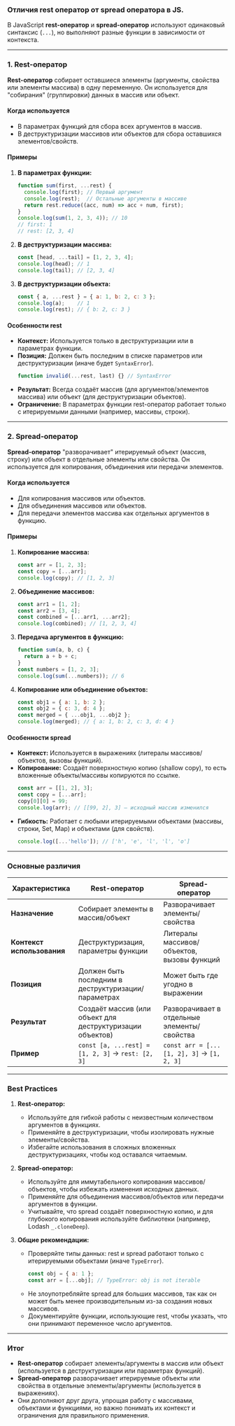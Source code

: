 ### Отличия rest оператор от spread оператора в JS.

В JavaScript **rest-оператор** и **spread-оператор** используют одинаковый синтаксис (`...`), но выполняют разные 
функции в зависимости от контекста.

---

### 1. **Rest-оператор**

**Rest-оператор** собирает оставшиеся элементы (аргументы, свойства или элементы массива) в одну переменную. Он 
используется для "собирания" (группировки) данных в массив или объект.

#### Когда используется
- В параметрах функций для сбора всех аргументов в массив.
- В деструктуризации массивов или объектов для сбора оставшихся элементов/свойств.

#### Примеры

1. **В параметрах функции:**
   ```javascript
   function sum(first, ...rest) {
     console.log(first); // Первый аргумент
     console.log(rest);  // Остальные аргументы в массиве
     return rest.reduce((acc, num) => acc + num, first);
   }
   console.log(sum(1, 2, 3, 4)); // 10
   // first: 1
   // rest: [2, 3, 4]
   ```

2. **В деструктуризации массива:**
   ```javascript
   const [head, ...tail] = [1, 2, 3, 4];
   console.log(head); // 1
   console.log(tail); // [2, 3, 4]
   ```

3. **В деструктуризации объекта:**
   ```javascript
   const { a, ...rest } = { a: 1, b: 2, c: 3 };
   console.log(a);    // 1
   console.log(rest); // { b: 2, c: 3 }
   ```

#### Особенности rest

- **Контекст:** Используется только в деструктуризации или в параметрах функции.
- **Позиция:** Должен быть последним в списке параметров или деструктуризации (иначе будет `SyntaxError`).
  ```javascript
  function invalid(...rest, last) {} // SyntaxError
  ```
- **Результат:** Всегда создаёт массив (для аргументов/элементов массива) или объект (для деструктуризации объектов).
- **Ограничение:** В параметрах функции rest-оператор работает только с итерируемыми данными (например, массивы, строки).

---

### 2. **Spread-оператор**

**Spread-оператор** "разворачивает" итерируемый объект (массив, строку) или объект в отдельные элементы или свойства. Он используется для копирования, объединения или передачи элементов.

#### Когда используется
- Для копирования массивов или объектов.
- Для объединения массивов или объектов.
- Для передачи элементов массива как отдельных аргументов в функцию.

#### Примеры

1. **Копирование массива:**
   ```javascript
   const arr = [1, 2, 3];
   const copy = [...arr];
   console.log(copy); // [1, 2, 3]
   ```

2. **Объединение массивов:**
   ```javascript
   const arr1 = [1, 2];
   const arr2 = [3, 4];
   const combined = [...arr1, ...arr2];
   console.log(combined); // [1, 2, 3, 4]
   ```

3. **Передача аргументов в функцию:**
   ```javascript
   function sum(a, b, c) {
     return a + b + c;
   }
   const numbers = [1, 2, 3];
   console.log(sum(...numbers)); // 6
   ```

4. **Копирование или объединение объектов:**
   ```javascript
   const obj1 = { a: 1, b: 2 };
   const obj2 = { c: 3, d: 4 };
   const merged = { ...obj1, ...obj2 };
   console.log(merged); // { a: 1, b: 2, c: 3, d: 4 }
   ```

#### Особенности spread

- **Контекст:** Используется в выражениях (литералы массивов/объектов, вызовы функций).
- **Копирование:** Создаёт поверхностную копию (shallow copy), то есть вложенные объекты/массивы копируются по ссылке.
  ```javascript
  const arr = [[1, 2], 3];
  const copy = [...arr];
  copy[0][0] = 99;
  console.log(arr); // [[99, 2], 3] — исходный массив изменился
  ```
- **Гибкость:** Работает с любыми итерируемыми объектами (массивы, строки, Set, Map) и объектами (для свойств).
  ```javascript
  console.log([...'hello']); // ['h', 'e', 'l', 'l', 'o']
  ```

---

### Основные различия

| **Характеристика**       | **Rest-оператор**                              | **Spread-оператор**                           |
|--------------------------|-----------------------------------------------|----------------------------------------------|
| **Назначение**           | Собирает элементы в массив/объект             | Разворачивает элементы/свойства              |
| **Контекст использования** | Деструктуризация, параметры функции          | Литералы массивов/объектов, вызовы функций   |
| **Позиция**              | Должен быть последним в деструктуризации/параметрах | Может быть где угодно в выражении           |
| **Результат**            | Создаёт массив (или объект для деструктуризации объектов) | Разворачивает в отдельные элементы/свойства |
| **Пример**               | `const [a, ...rest] = [1, 2, 3]` → `rest: [2, 3]` | `const arr = [...[1, 2], 3]` → `[1, 2, 3]`  |

---

### Best Practices

1. **Rest-оператор:**
   - Используйте для гибкой работы с неизвестным количеством аргументов в функциях.
   - Применяйте в деструктуризации, чтобы изолировать нужные элементы/свойства.
   - Избегайте использования в сложных вложенных деструктуризациях, чтобы код оставался читаемым.

2. **Spread-оператор:**
   - Используйте для иммутабельного копирования массивов/объектов, чтобы избежать изменения исходных данных.
   - Применяйте для объединения массивов/объектов или передачи аргументов в функции.
   - Учитывайте, что spread создаёт поверхностную копию, и для глубокого копирования используйте библиотеки (например, Lodash `_.cloneDeep`).

3. **Общие рекомендации:**
   - Проверяйте типы данных: rest и spread работают только с итерируемыми объектами (иначе `TypeError`).
     ```javascript
     const obj = { a: 1 };
     const arr = [...obj]; // TypeError: obj is not iterable
     ```
   - Не злоупотребляйте spread для больших массивов, так как он может быть менее производительным из-за создания новых массивов.
   - Документируйте функции, использующие rest, чтобы указать, что они принимают переменное число аргументов.

---

### Итог

- **Rest-оператор** собирает элементы/аргументы в массив или объект (используется в деструктуризации или параметрах функций).
- **Spread-оператор** разворачивает итерируемые объекты или свойства в отдельные элементы/аргументы (используется в выражениях).
- Они дополняют друг друга, упрощая работу с массивами, объектами и функциями, но важно понимать их контекст и ограничения для правильного применения.